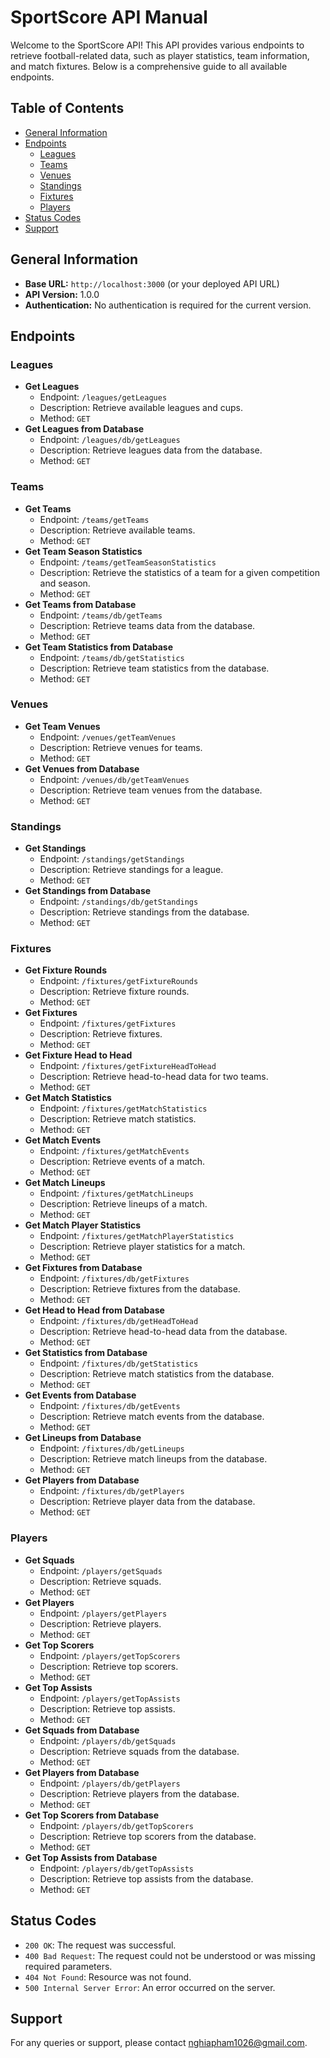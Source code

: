# SportScore API Manual

Welcome to the SportScore API! This API provides various endpoints to retrieve football-related data, such as player statistics, team information, and match fixtures. Below is a comprehensive guide to all available endpoints.

## Table of Contents

- [General Information](#general-information)
- [Endpoints](#endpoints)
  - [Leagues](#leagues)
  - [Teams](#teams)
  - [Venues](#venues)
  - [Standings](#standings)
  - [Fixtures](#fixtures)
  - [Players](#players)
- [Status Codes](#status-codes)
- [Support](#support)

## General Information

- **Base URL:** `http://localhost:3000` (or your deployed API URL)
- **API Version:** 1.0.0
- **Authentication:** No authentication is required for the current version.

## Endpoints

### Leagues

- **Get Leagues**
  - Endpoint: `/leagues/getLeagues`
  - Description: Retrieve available leagues and cups.
  - Method: `GET`
- **Get Leagues from Database**
  - Endpoint: `/leagues/db/getLeagues`
  - Description: Retrieve leagues data from the database.
  - Method: `GET`

### Teams

- **Get Teams**
  - Endpoint: `/teams/getTeams`
  - Description: Retrieve available teams.
  - Method: `GET`
- **Get Team Season Statistics**
  - Endpoint: `/teams/getTeamSeasonStatistics`
  - Description: Retrieve the statistics of a team for a given competition and season.
  - Method: `GET`
- **Get Teams from Database**
  - Endpoint: `/teams/db/getTeams`
  - Description: Retrieve teams data from the database.
  - Method: `GET`
- **Get Team Statistics from Database**
  - Endpoint: `/teams/db/getStatistics`
  - Description: Retrieve team statistics from the database.
  - Method: `GET`

### Venues

- **Get Team Venues**
  - Endpoint: `/venues/getTeamVenues`
  - Description: Retrieve venues for teams.
  - Method: `GET`
- **Get Venues from Database**
  - Endpoint: `/venues/db/getTeamVenues`
  - Description: Retrieve team venues from the database.
  - Method: `GET`

### Standings

- **Get Standings**
  - Endpoint: `/standings/getStandings`
  - Description: Retrieve standings for a league.
  - Method: `GET`
- **Get Standings from Database**
  - Endpoint: `/standings/db/getStandings`
  - Description: Retrieve standings from the database.
  - Method: `GET`

### Fixtures

- **Get Fixture Rounds**
  - Endpoint: `/fixtures/getFixtureRounds`
  - Description: Retrieve fixture rounds.
  - Method: `GET`
- **Get Fixtures**
  - Endpoint: `/fixtures/getFixtures`
  - Description: Retrieve fixtures.
  - Method: `GET`
- **Get Fixture Head to Head**
  - Endpoint: `/fixtures/getFixtureHeadToHead`
  - Description: Retrieve head-to-head data for two teams.
  - Method: `GET`
- **Get Match Statistics**
  - Endpoint: `/fixtures/getMatchStatistics`
  - Description: Retrieve match statistics.
  - Method: `GET`
- **Get Match Events**
  - Endpoint: `/fixtures/getMatchEvents`
  - Description: Retrieve events of a match.
  - Method: `GET`
- **Get Match Lineups**
  - Endpoint: `/fixtures/getMatchLineups`
  - Description: Retrieve lineups of a match.
  - Method: `GET`
- **Get Match Player Statistics**
  - Endpoint: `/fixtures/getMatchPlayerStatistics`
  - Description: Retrieve player statistics for a match.
  - Method: `GET`
- **Get Fixtures from Database**
  - Endpoint: `/fixtures/db/getFixtures`
  - Description: Retrieve fixtures from the database.
  - Method: `GET`
- **Get Head to Head from Database**
  - Endpoint: `/fixtures/db/getHeadToHead`
  - Description: Retrieve head-to-head data from the database.
  - Method: `GET`
- **Get Statistics from Database**
  - Endpoint: `/fixtures/db/getStatistics`
  - Description: Retrieve match statistics from the database.
  - Method: `GET`
- **Get Events from Database**
  - Endpoint: `/fixtures/db/getEvents`
  - Description: Retrieve match events from the database.
  - Method: `GET`
- **Get Lineups from Database**
  - Endpoint: `/fixtures/db/getLineups`
  - Description: Retrieve match lineups from the database.
  - Method: `GET`
- **Get Players from Database**
  - Endpoint: `/fixtures/db/getPlayers`
  - Description: Retrieve player data from the database.
  - Method: `GET`

### Players

- **Get Squads**
  - Endpoint: `/players/getSquads`
  - Description: Retrieve squads.
  - Method: `GET`
- **Get Players**
  - Endpoint: `/players/getPlayers`
  - Description: Retrieve players.
  - Method: `GET`
- **Get Top Scorers**
  - Endpoint: `/players/getTopScorers`
  - Description: Retrieve top scorers.
  - Method: `GET`
- **Get Top Assists**
  - Endpoint: `/players/getTopAssists`
  - Description: Retrieve top assists.
  - Method: `GET`
- **Get Squads from Database**
  - Endpoint: `/players/db/getSquads`
  - Description: Retrieve squads from the database.
  - Method: `GET`
- **Get Players from Database**
  - Endpoint: `/players/db/getPlayers`
  - Description: Retrieve players from the database.
  - Method: `GET`
- **Get Top Scorers from Database**
  - Endpoint: `/players/db/getTopScorers`
  - Description: Retrieve top scorers from the database.
  - Method: `GET`
- **Get Top Assists from Database**
  - Endpoint: `/players/db/getTopAssists`
  - Description: Retrieve top assists from the database.
  - Method: `GET`

## Status Codes

- `200 OK`: The request was successful.
- `400 Bad Request`: The request could not be understood or was missing required parameters.
- `404 Not Found`: Resource was not found.
- `500 Internal Server Error`: An error occurred on the server.

## Support

For any queries or support, please contact [nghiapham1026@gmail.com](mailto:nghiapham1026@gmail.com).
